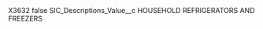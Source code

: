 <?xml version="1.0" encoding="UTF-8"?>
<CustomMetadata xmlns="http://soap.sforce.com/2006/04/metadata" xmlns:xsi="http://www.w3.org/2001/XMLSchema-instance" xmlns:xsd="http://www.w3.org/2001/XMLSchema">
    <label>X3632</label>
    <protected>false</protected>
    <values>
        <field>SIC_Descriptions_Value__c</field>
        <value xsi:type="xsd:string">HOUSEHOLD REFRIGERATORS AND FREEZERS</value>
    </values>
</CustomMetadata>
